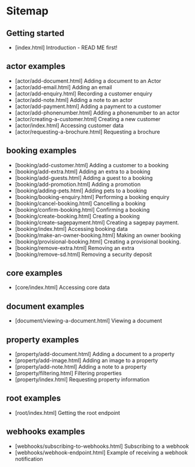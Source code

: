 # Sitemap


## Getting started
 * [index.html] Introduction - READ ME first!


## actor examples
 * [actor/add-document.html] Adding a document to an Actor
 * [actor/add-email.html] Adding an email
 * [actor/add-enquiry.html] Recording a customer enquiry
 * [actor/add-note.html] Adding a note to an actor
 * [actor/add-payment.html] Adding a payment to a customer
 * [actor/add-phonenumber.html] Adding a phonenumber to an actor
 * [actor/creating-a-customer.html] Creating a new customer
 * [actor/index.html] Accessing customer data
 * [actor/requesting-a-brochure.html] Requesting a brochure


## booking examples
 * [booking/add-customer.html] Adding a customer to a booking
 * [booking/add-extra.html] Adding an extra to a booking
 * [booking/add-guests.html] Adding a guest to a booking
 * [booking/add-promotion.html] Adding a promotion
 * [booking/adding-pets.html] Adding pets to a booking
 * [booking/booking-enquiry.html] Performing a booking enquiry
 * [booking/cancel-booking.html] Cancelling a booking
 * [booking/confirm-booking.html] Confirming a booking
 * [booking/create-booking.html] Creating a booking
 * [booking/create-sagepayment.html] Creating a sagepay payment.
 * [booking/index.html] Accessing booking data
 * [booking/make-an-owner-booking.html] Making an owner booking
 * [booking/provisional-booking.html] Creating a provisional booking.
 * [booking/remove-extra.html] Removing an extra
 * [booking/remove-sd.html] Removing a security deposit


## core examples
 * [core/index.html] Accessing core data


## document examples
 * [document/viewing-a-document.html] Viewing a document


## property examples
 * [property/add-document.html] Adding a document to a property
 * [property/add-image.html] Adding an image to a property
 * [property/add-note.html] Adding a note to a property
 * [property/filtering.html] Filtering properties
 * [property/index.html] Requesting property information


## root examples
 * [root/index.html] Getting the root endpoint


## webhooks examples
 * [webhooks/subscribing-to-webhooks.html] Subscribing to a webhook
 * [webhooks/webhook-endpoint.html] Example of receiving a webhook notification